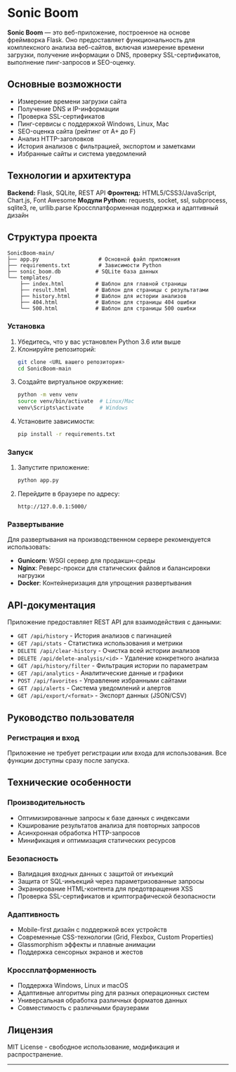 # Sonic Boom

**Sonic Boom** — это веб-приложение, построенное на основе фреймворка Flask. Оно предоставляет функциональность для комплексного анализа веб-сайтов, включая измерение времени загрузки, получение информации о DNS, проверку SSL-сертификатов, выполнение пинг-запросов и SEO-оценку.

## Основные возможности

- Измерение времени загрузки сайта
- Получение DNS и IP-информации
- Проверка SSL-сертификатов
- Пинг-сервисы с поддержкой Windows, Linux, Mac
- SEO-оценка сайта (рейтинг от A+ до F)
- Анализ HTTP-заголовков
- История анализов с фильтрацией, экспортом и заметками
- Избранные сайты и система уведомлений

## Технологии и архитектура

**Backend:** Flask, SQLite, REST API
**Фронтенд:** HTML5/CSS3/JavaScript, Chart.js, Font Awesome
**Модули Python:** requests, socket, ssl, subprocess, sqlite3, re, urllib.parse
Кроссплатформенная поддержка и адаптивный дизайн

## Структура проекта

```
SonicBoom-main/
├── app.py                   # Основной файл приложения 
├── requirements.txt         # Зависимости Python
├── sonic_boom.db           # SQLite база данных
└── templates/
    ├── index.html          # Шаблон для главной страницы
    ├── result.html         # Шаблон для страницы с результатами
    ├── history.html        # Шаблон для истории анализов
    ├── 404.html            # Шаблон для страницы 404 ошибки
    └── 500.html            # Шаблон для страницы 500 ошибки
```


### Установка

1. Убедитесь, что у вас установлен Python 3.6 или выше
2. Клонируйте репозиторий:
   ```bash
   git clone <URL вашего репозитория>
   cd SonicBoom-main
   ```
3. Создайте виртуальное окружение:
   ```bash
   python -m venv venv
   source venv/bin/activate  # Linux/Mac
   venv\Scripts\activate     # Windows
   ```
4. Установите зависимости:
   ```bash
   pip install -r requirements.txt
   ```

### Запуск

1. Запустите приложение:
   ```bash
   python app.py
   ```
2. Перейдите в браузере по адресу:
   ```
   http://127.0.0.1:5000/
   ```

### Развертывание

Для развертывания на производственном сервере рекомендуется использовать:

- **Gunicorn**: WSGI сервер для продакшн-среды
- **Nginx**: Реверс-прокси для статических файлов и балансировки нагрузки
- **Docker**: Контейнеризация для упрощения развертывания

## API-документация

Приложение предоставляет REST API для взаимодействия с данными:

- `GET /api/history` - История анализов с пагинацией
- `GET /api/stats` - Статистика использования и метрики
- `DELETE /api/clear-history` - Очистка всей истории анализов
- `DELETE /api/delete-analysis/<id>` - Удаление конкретного анализа
- `GET /api/history/filter` - Фильтрация истории по параметрам
- `GET /api/analytics` - Аналитические данные и графики
- `POST /api/favorites` - Управление избранными сайтами
- `GET /api/alerts` - Система уведомлений и алертов
- `GET /api/export/<format>` - Экспорт данных (JSON/CSV)

## Руководство пользователя

### Регистрация и вход

Приложение не требует регистрации или входа для использования. Все функции доступны сразу после запуска.

## Технические особенности

### Производительность
- Оптимизированные запросы к базе данных с индексами
- Кэширование результатов анализа для повторных запросов
- Асинхронная обработка HTTP-запросов
- Минификация и оптимизация статических ресурсов

### Безопасность
- Валидация входных данных с защитой от инъекций
- Защита от SQL-инъекций через параметризованные запросы
- Экранирование HTML-контента для предотвращения XSS
- Проверка SSL-сертификатов и криптографической безопасности

### Адаптивность
- Mobile-first дизайн с поддержкой всех устройств
- Современные CSS-технологии (Grid, Flexbox, Custom Properties)
- Glassmorphism эффекты и плавные анимации
- Поддержка сенсорных экранов и жестов

### Кроссплатформенность
- Поддержка Windows, Linux и macOS
- Адаптивные алгоритмы ping для разных операционных систем
- Универсальная обработка различных форматов данных
- Совместимость с различными браузерами

## Лицензия

MIT License - свободное использование, модификация и распространение.

---
